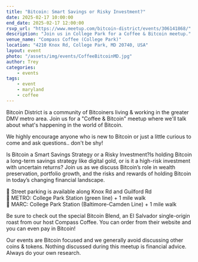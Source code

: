 ```yaml
---
title: "Bitcoin: Smart Savings or Risky Investment?"
date: 2025-02-17 10:00:00
end_date: 2025-02-17 12:00:00
rsvp_url: "https://www.meetup.com/bitcoin-district/events/306141868/"
description: "Join us in College Park for a Coffee & Bitcoin meetup."
venue_name: "Compass Coffee (College Park)"
location: "4210 Knox Rd, College Park, MD 20740, USA"
layout: event
photo: "/assets/img/events/CoffeeBitcoinMD.jpg"
author: Trey
categories:
    - events
tags:
    - event
    - maryland
    - coffee
---
```


Bitcoin District is a community of Bitcoiners living & working in the greater DMV metro area. Join us for a "Coffee & Bitcoin" meetup where we'll talk about what's happening in the world of Bitcoin.

We highly encourage anyone who is new to Bitcoin or just a little curious to come and ask questions.. don't be shy!

Is Bitcoin a Smart Savings Strategy or a Risky Investment?Is holding Bitcoin a long-term savings strategy like digital gold, or is it a high-risk investment with uncertain returns? Join us as we discuss Bitcoin’s role in wealth preservation, portfolio growth, and the risks and rewards of holding Bitcoin in today’s changing financial landscape.

🚗 Street parking is available along Knox Rd and Guilford Rd <br />
🚆 METRO: College Park Station (green line) + 1 mile walk <br />
🚆 MARC: College Park Station (Baltimore-Camden Line) + 1 mile walk <br />

Be sure to check out the special Bitcoin Blend, an El Salvador single-origin roast from our host Compass Coffee. You can order from their website and you can even pay in Bitcoin!

Our events are Bitcoin focused and we generally avoid discussing other coins & tokens. Nothing discussed during this meetup is financial advice. Always do your own research.